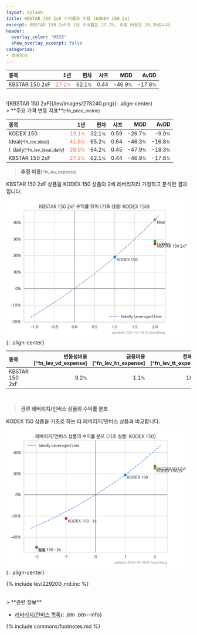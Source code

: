 ```yaml
---
layout: splash
title: KBSTAR 150 2xF 수익률과 비용 (KODEX 150 2x)
excerpt: KBSTAR 150 2xF의 1년 수익률은 27.2%, 추정 비용은 10.3%입니다.
header:
  overlay_color: "#333"
  show_overlay_excerpt: false
categories:
- 레버리지
---
```


| **종목** | **1년** | **편차** | **샤프** | **MDD** | **AvDD** |
| :------------ | ------: | -----------: | -------: | ------: | -------: |
| KBSTAR 150 2xF | <span style="color: tomato">27.2<small>%</small></span> | 62.1<small>%</small> | 0.44 | -46.9<small>%</small> | -17.8<small>%</small> |

<!-- more -->

<br>
![KBSTAR 150 2xF](/lev/images/278240.png){: .align-center}

<br>
> **주요 가격 변동 지표**<small>[^fn_price_metric]</small>



| **종목** | **1년** | **편차** | **샤프** | **MDD** | **AvDD** |
| :------------ | ------: | -----------: | -------: | ------: | -------: |
| KODEX 150 | <span style="color: tomato">19.1<small>%</small></span> | 32.1<small>%</small> | 0.59 | -26.7<small>%</small> | -9.0<small>%</small> |
| Ideal<small>[^fn_lev_ideal]</small> | <span style="color: tomato">41.8<small>%</small></span> | 65.2<small>%</small> | 0.64 | -46.3<small>%</small> | -16.8<small>%</small> |
| I. daily<small>[^fn_lev_ideal_daily]</small> | <span style="color: tomato">28.6<small>%</small></span> | 64.2<small>%</small> | 0.45 | -47.9<small>%</small> | -18.3<small>%</small> |
| KBSTAR 150 2xF | <span style="color: tomato">27.2<small>%</small></span> | 62.1<small>%</small> | 0.44 | -46.9<small>%</small> | -17.8<small>%</small> |


> **추정 비용**<small>[^fn_lev_expense]</small><a id="expense"></a>

KBSTAR 150 2xF 상품을 KODEX 150 상품의 2배 레버리지라 가정하고 분석한 결과입니다.

![KBSTAR 150 2xF](/lev/images/278240_ideal.png){: .align-center}

| **종목** | **변동성비용**[^fn_lev_vd_expense] | **금융비용**[^fn_lev_fn_expense] | **전체비용**[^fn_lev_tt_expense] |
| :------------ | ------: | -----------: | -------: |
| KBSTAR 150 2xF | 9.2<small>%</small> | 1.1<small>%</small> | 10.3<small>%</small> |

<br>

> **관련 레버리지/인버스 상품의 수익률 분포**

KODEX 150 상품을 기초로 하는 타 레버리지/인버스 상품과 비교합니다.

![KODEX 150](/lev/images/229200_ideal.png){: .align-center}

{% include lev/229200_md.inc %}

<br>
> **관련 정보**

- [레버리지/인버스 목록](/lev/){: .btn .btn--info}

{% include commons/footnotes.md %}
